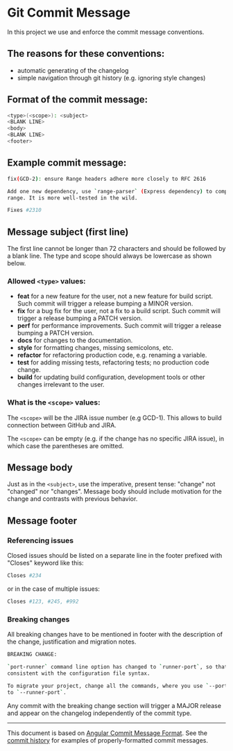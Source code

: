 # Git Commit Message

In this project we use and enforce the commit message conventions.

## The reasons for these conventions:
- automatic generating of the changelog
- simple navigation through git history (e.g. ignoring style changes)

## Format of the commit message:
```bash
<type>(<scope>): <subject>
<BLANK LINE>
<body>
<BLANK LINE>
<footer>
```

## Example commit message:

```bash
fix(GCD-2): ensure Range headers adhere more closely to RFC 2616

Add one new dependency, use `range-parser` (Express dependency) to compute
range. It is more well-tested in the wild.

Fixes #2310
```

## Message subject (first line)
The first line cannot be longer than 72 characters and should be followed by a blank line. The type and scope should always be lowercase as shown below.

### Allowed `<type>` values:

* **feat** for a new feature for the user, not a new feature for build script. Such commit will trigger a release bumping a MINOR version.
* **fix** for a bug fix for the user, not a fix to a build script. Such commit will trigger a release bumping a PATCH version.
* **perf** for performance improvements. Such commit will trigger a release bumping a PATCH version.
* **docs** for changes to the documentation.
* **style** for formatting changes, missing semicolons, etc.
* **refactor** for refactoring production code, e.g. renaming a variable.
* **test** for adding missing tests, refactoring tests; no production code change.
* **build** for updating build configuration, development tools or other changes irrelevant to the user.

### What is the `<scope>` values:

The `<scope>` will be the JIRA issue number (e.g GCD-1). This allows to build connection between GitHub and JIRA.

The `<scope>` can be empty (e.g. if the change has no specific JIRA issue), in which case the parentheses are
omitted.

## Message body

Just as in the `<subject>`, use the imperative, present tense: "change" not "changed" nor "changes". Message body should include motivation for the change and contrasts with previous behavior.

## Message footer

### Referencing issues
Closed issues should be listed on a separate line in the footer prefixed with "Closes" keyword like this:
```bash
Closes #234
```
or in the case of multiple issues:
```bash
Closes #123, #245, #992
```
### Breaking changes

All breaking changes have to be mentioned in footer with the
description of the change, justification and migration notes.
```bash
BREAKING CHANGE:

`port-runner` command line option has changed to `runner-port`, so that it is
consistent with the configuration file syntax.

To migrate your project, change all the commands, where you use `--port-runner`
to `--runner-port`.
```

Any commit with the breaking change section will trigger a MAJOR release and appear on the changelog independently of the commit type.

---

This document is based on [Angular Commit Message Format]. See the [commit history] for examples of properly-formatted commit messages.

[Angular Commit Message Format]: https://github.com/angular/angular/blob/master/CONTRIBUTING.md#commit
[commit history]: https://github.com/karma-runner/karma/commits/master
